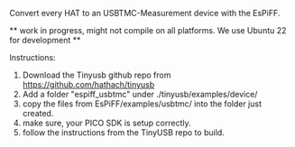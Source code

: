 Convert every HAT to an USBTMC-Measurement device with the EsPiFF. 

** work in progress, might not compile on all platforms. We use Ubuntu 22 for development **


Instructions:
1. Download the Tinyusb github repo from https://github.com/hathach/tinyusb
2. Add a folder "espiff_usbtmc" under ./tinyusb/examples/device/
3. copy the files from EsPiFF/examples/usbtmc/ into the folder just created.
4. make sure, your PICO SDK is setup correctly.
5. follow the instructions from the TinyUSB repo to build.
